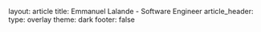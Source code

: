 layout: article
title: Emmanuel Lalande - Software Engineer
article_header:
  type: overlay
  theme: dark
footer: false
